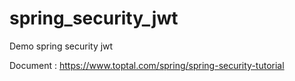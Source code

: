 # spring_security_jwt
Demo spring security jwt

Document : https://www.toptal.com/spring/spring-security-tutorial
